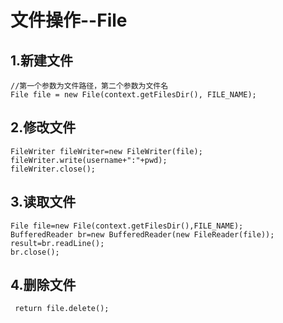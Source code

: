 #   文件操作--File
##  1.新建文件
    //第一个参数为文件路径，第二个参数为文件名
    File file = new File(context.getFilesDir(), FILE_NAME);
    

##  2.修改文件

    FileWriter fileWriter=new FileWriter(file);
    fileWriter.write(username+":"+pwd);
    fileWriter.close();
          
##  3.读取文件

    File file=new File(context.getFilesDir(),FILE_NAME);
    BufferedReader br=new BufferedReader(new FileReader(file));
    result=br.readLine();
    br.close();  
        
##  4.删除文件

     return file.delete();
